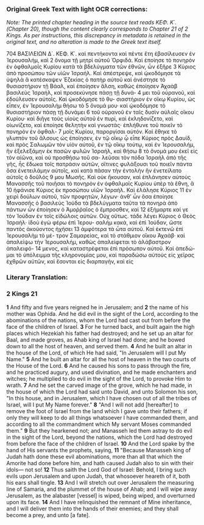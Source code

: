### Original Greek Text with light OCR corrections:
*Note: The printed chapter heading in the source text reads ΚΕΦ. Κ΄. (Chapter 20), though the content clearly corresponds to Chapter 21 of 2 Kings. As per instructions, this discrepancy in metadata is retained in the original text, and no alteration is made to the Greek text itself.*

704 ΒΑΣΙΛΕΙΩΝ Δ΄. ΚΕΦ. Κ΄.
καὶ πεντήκοντα καὶ πέντε ἔτη ἐβασίλευσεν ἐν Ἱερουσαλήμ, καὶ
2 ὄνομα τῇ μητρὶ αὐτοῦ Ὀρφιδά. Καὶ ἐποίησε τὸ πονηρὸν ἐν
ὀφθαλμοῖς Κυρίου κατὰ τὰ βδελύγματα τῶν ἐθνῶν, ὧν ἐξῆρε
3 Κύριος ἀπὸ προσώπου τῶν υἱῶν Ἰσραήλ. Καὶ ἀπέστρεψε, καὶ
ᾠκοδόμησε τὰ ὑψηλὰ ἃ κατέσκαψεν Ἑζεκίας ὁ πατὴρ αὐτοῦ καὶ
ἀνέστησε τὸ θυσιαστήριον τῇ Βάαλ, καὶ ἐποίησεν ἄλση, καθώς
ἐποίησεν Ἀχαὰβ βασιλεὺς Ἰσραήλ, καὶ προσεκύνησε πάσῃ τῇ δυνά-
4 μει τοῦ οὐρανοῦ, καὶ ἐδούλευσεν αὐτοῖς. Καὶ ᾠκοδόμησε τὸ θυ-
σιαστήριον ἐν οἴκῳ Κυρίου, ὡς εἶπεν, ἐν Ἱερουσαλήμ θήσω τὸ
5 ὄνομά μου· καὶ ᾠκοδόμησε τὸ θυσιαστήριον πάσῃ τῇ δυνάμει
6 τοῦ οὐρανοῦ ἐν ταῖς δυσὶν αὐλαῖς οἴκου Κυρίου· καὶ διῆγε τοὺς
υἱοὺς αὐτοῦ ἐν πυρί, καὶ ἐκληδονίζετο, καὶ οἰωνίζετο, καὶ ἐποίησε
θελητὴν καὶ γνωστάς· ἐπλήθυνε τοῦ ποιεῖν τὸ πονηρὸν ἐν ὀφθαλ-
7 μοῖς Κυρίου, παροργίσαι αὐτόν. Καὶ ἔθηκε τὸ γλυπτὸν τοῦ
ἄλσους ὡς ἐποίησεν, ἐν τῷ οἴκῳ ᾧ εἶπε Κύριος πρὸς Δαυίδ,
καὶ πρὸς Σαλωμῶν τὸν υἱὸν αὐτοῦ, ἐν τῷ οἴκῳ τούτῳ, καὶ ἐν
Ἱερουσαλήμ, ἣν ἐξελεξάμην ἐκ πασῶν φυλῶν Ἰσραήλ, καὶ θήσω
8 τὸ ὄνομά μου ἐκεῖ εἰς τὸν αἰῶνα, καὶ οὐ προσθήσω τοῦ σα-
λεῦσαι τὸν πόδα Ἰσραὴλ ἀπὸ τῆς γῆς, ἧς ἔδωκα τοῖς πατράσιν
αὐτῶν, οἵτινες φυλάξουσι τοῦ ποιεῖν πάντα ὅσα ἐνετειλάμην
αὐτοῖς, καὶ κατὰ πᾶσαν τὴν ἐντολὴν ἣν ἐνετείλατο αὐτοῖς ὁ δοῦλός
9 μου Μωσῆς. Καὶ οὐκ ἤκουσαν, καὶ ἐπλάνησεν αὐτοὺς Μανασσῆς
τοῦ ποιῆσαι τὸ πονηρὸν ἐν ὀφθαλμοῖς Κυρίου ὑπὲρ τὰ ἔθνη, ἃ
10 ἠφάνισε Κύριος ἐκ προσώπου υἱῶν Ἰσραήλ. Καὶ ἐλάλησε Κύριος
11 ἐν χειρὶ δούλων αὐτοῦ, τῶν προφητῶν, λέγων· ἀνθ’ ὧν ὅσα
ἐποίησε Μανασσῆς ὁ βασιλεὺς Ἰούδα τὰ βδελύγματα ταῦτα τὰ
πονηρὰ ἀπὸ πάντων ὧν ἐποίησεν ὁ Ἀμοῤῥαῖος ὁ ἔμπροσθεν, καὶ
12 ἐξήμαρτε καί γε τὸν Ἰούδαν ἐν τοῖς εἰδώλοις αὐτῶν. Οὐχ οὕτως.
τάδε λέγει Κύριος ὁ Θεὸς Ἰσραήλ· ἰδοὺ ἐγὼ φέρω ἐπὶ Ἱερου-
σαλήμ κακά, καὶ ἐπὶ Ἰούδαν, ὥστε παντὸς ἀκούοντος ἠχήσει
13 ἀμφότερα τὰ ὦτα αὐτοῦ. Καὶ ἐκτενῶ ἐπὶ Ἱερουσαλὴμ τὸ μέ-
τρον Σαμαρείας, καὶ τὸ στάθμιον οἴκου Ἀχαάβ· καὶ ἀπαλείψω
τὴν Ἱερουσαλήμ, καθὼς ἀπαλείφεται τὸ ἀλάβαστρον ἀπαλειφό-
14 μενος, καὶ καταστρέφεται ἐπὶ πρόσωπον αὐτοῦ. Καὶ ἀπεδώ-
μαι τὸ ὑπόλειμμα τῆς κληρονομίας μου, καὶ παραδώσω αὐτοὺς
εἰς χεῖρας ἐχθρῶν αὐτῶν, καὶ ἔσονται εἰς διαρπαγήν, καὶ εἰς

### Literary Translation:

### 2 Kings 21

**1** And fifty and five years reigned he in Jerusalem; and
**2** the name of his mother was Ophida. And he did evil in the sight of the Lord, according to the abominations of the nations, whom the Lord had cast out from before the face of the children of Israel.
**3** For he turned back, and built again the high places which Hezekiah his father had destroyed; and he set up an altar for Baal, and made groves, as Ahab king of Israel had done; and he bowed down to all the host of heaven, and served them.
**4** And he built an altar in the house of the Lord, of which He had said, "In Jerusalem will I put My Name."
**5** And he built an altar for all the host of heaven in the two courts of the House of the Lord.
**6** And he caused his sons to pass through the fire, and he practiced augury, and used divination, and he made enchanters and witches; he multiplied to do evil in the sight of the Lord, to provoke Him to wrath.
**7** And he set the carved image of the grove, which he had made, in the house of which the Lord had said unto David, and unto Solomon his son, "In this house, and in Jerusalem, which I have chosen out of all the tribes of Israel, will I put My Name forever."
**8** "And I will not add [hereafter] to remove the foot of Israel from the land which I gave unto their fathers; if only they will keep to do all things whatsoever I have commanded them, and according to all the commandment which My servant Moses commanded them."
**9** But they hearkened not; and Manasseh led them astray to do evil in the sight of the Lord, beyond the nations, which the Lord had destroyed from before the face of the children of Israel.
**10** And the Lord spake by the hand of His servants the prophets, saying,
**11** "Because Manasseh king of Judah hath done these evil abominations, more than all that which the Amorite had done before him, and hath caused Judah also to sin with their idols— not so!
**12** Thus saith the Lord God of Israel: Behold, I bring such evils upon Jerusalem and upon Judah, that whosoever heareth of it, both his ears shall tingle.
**13** And I will stretch out over Jerusalem the measuring line of Samaria, and the plummet of the house of Ahab; and I will wipe away Jerusalem, as the alabaster [vessel] is wiped, being wiped, and overturned upon its face.
**14** And I have relinquished the remnant of Mine inheritance, and I will deliver them into the hands of their enemies; and they shall become a prey, and unto [a fate].